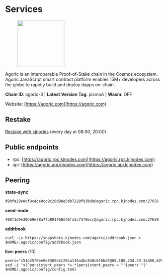 # Services

<figure><img src="https://raw.githubusercontent.com/kj89/testnet_manuals/main/pingpub/logos/agoric.png" width="150" alt=""><figcaption></figcaption></figure>

Agoric is an interoperable Proof-of-Stake chain in the Cosmos ecosystem.  Agoric JavaScript smart contract platform enables 15M+ developers across the  globe to rapidly build and deploy dapps on-chain.

**Chain ID**: agoric-3 | **Latest Version Tag**: pismoA | **Wasm**: OFF

Website: [https://agoric.com](https://agoric.com)

## Restake

[Restake with kjnodes](https://restake.app/agoric/agoricvaloper1ku5sm2twlsywdrp4wz3kfwgyrtqtp0lpr3nvk8) (every day at 08:00, 20:00)
## Public endpoints

* rpc: [https://agoric.rpc.kjnodes.com](https://agoric.rpc.kjnodes.com)
* api: [https://agoric.api.kjnodes.com](https://agoric.api.kjnodes.com)

## Peering

**state-sync**

```
d9bfa29e0cf9c4ce0cc9c26d98e5d97228f93b0b@agoric.rpc.kjnodes.com:27656
```

**seed-node**

```
400f3d9e30b69e78a7fb891f60d76fa3c73f0ecc@agoric.rpc.kjnodes.com:27659
```

**addrbook**
```
curl -Ls https://snapshots.kjnodes.com/agoric/addrbook.json > $HOME/.agoric/config/addrbook.json
```

**live-peers** (10)
```
peers="c51a25f0ee9e8305e2c20ca116a4bc840c6fbbd5@65.108.234.23:14456,629c3b0ea094deecb6a31025d01ef6a5ba0beee7@135.181.180.230:26656,3445f4b73fdc63a1bf78c638afb122f69cb0bd4a@157.90.208.234:26656,3704274281d20dc09e7161d80a1e16bcb2de0fbf@185.216.33.154:26656,03c7d68a1433dde6db1acbbdf98712609843cc8f@161.97.187.189:36656,a70c51115e32312ded2ed3ae82a8a06657422753@35.215.32.174:26656,d621aaf4de59956117304abd43d3601c128cc5f7@176.9.34.169:26656,0766444edfd39ba589004830bc73cd65ec606bd6@34.94.183.70:26656,15f63de308337b66d8918ffaa74c6e956991bee9@138.201.120.161:28357,d9bfa29e0cf9c4ce0cc9c26d98e5d97228f93b0b@144.76.163.233:27656"
sed -i 's|^persistent_peers *=.*|persistent_peers = "'$peers'"|' $HOME/.agoric/config/config.toml
```
